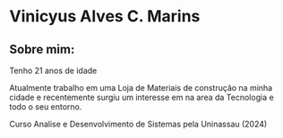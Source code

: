 # Vinicyus Alves C. Marins
## Sobre mim:

<p>Tenho 21 anos de idade</p>
<p>Atualmente trabalho em uma Loja de Materiais de construção na minha cidade e recentemente surgiu um interesse em na area da Tecnologia e todo o seu entorno.</p> 
<p> Curso Analise e Desenvolvimento de Sistemas pela Uninassau (2024) </p>
